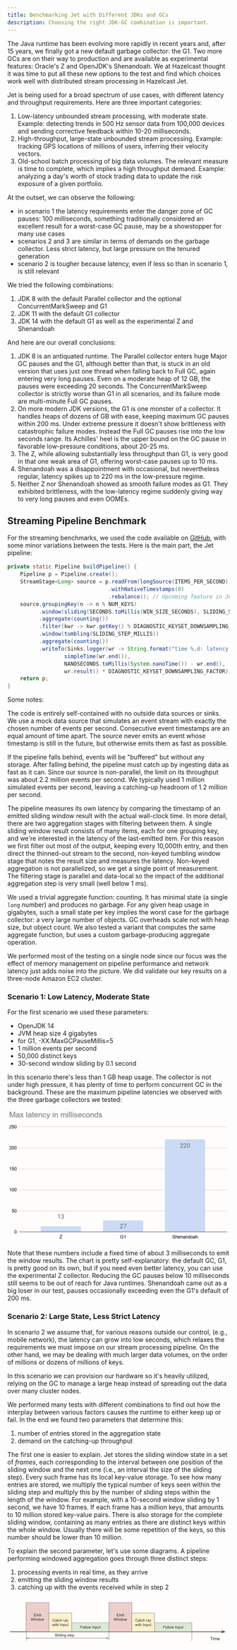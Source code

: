 ```yaml
---
title: Benchmarking Jet with Different JDKs and GCs
description: Choosing the right JDK-GC combination is important.
---
```


The Java runtime has been evolving more rapidly in recent years and,
after 15 years, we finally got a new default garbage collector: the
G1. Two more GCs are on their way to production and are available as
experimental features: Oracle's Z and OpenJDK's Shenandoah. We at
Hazelcast thought it was time to put all these new options to the test
and find which choices work well with distributed stream processing in
Hazelcast Jet.

Jet is being used for a broad spectrum of use cases, with different
latency and throughput requirements. Here are three important
categories:

1. Low-latency unbounded stream processing, with moderate state. Example:
  detecting trends in 500 Hz sensor data from 100,000 devices and
  sending corrective feedback within 10-20 milliseconds.
2. High-throughput, large-state unbounded stream processing. Example:
  tracking GPS locations of millions of users, inferring their velocity
  vectors.
3. Old-school batch processing of big data volumes. The relevant measure
  is time to complete, which implies a high throughput demand. Example:
  analyzing a day's worth of stock trading data to update the risk
  exposure of a given portfolio.

At the outset, we can observe the following:

- in scenario 1 the latency requirements enter the danger zone of GC
  pauses: 100 milliseconds, something traditionally considered an
  excellent result for a worst-case GC pause, may be a showstopper for
  many use cases
- scenarios 2 and 3 are similar in terms of demands on the garbage
  collector. Less strict latency, but large pressure on the tenured
  generation
- scenario 2 is tougher because latency, even if less so than in
  scenario 1, is still relevant

We tried the following combinations:

1. JDK 8 with the default Parallel collector and the optional
   ConcurrentMarkSweep and G1
2. JDK 11 with the default G1 collector
3. JDK 14 with the default G1 as well as the experimental Z and
  Shenandoah

And here are our overall conclusions:

1. JDK 8 is an antiquated runtime. The Parallel collector enters huge
   Major GC pauses and the G1, although better than that, is stuck in an
   old version that uses just one thread when falling back to Full GC,
   again entering very long pauses. Even on a moderate heap of 12 GB,
   the pauses were exceeding 20 seconds. The ConcurrentMarkSweep
   collector is strictly worse than G1 in all scenarios, and its failure
   mode are multi-minute Full GC pauses.
2. On more modern JDK versions, the G1 is one monster of a collector. It
   handles heaps of dozens of GB with ease, keeping maximum GC pauses
   within 200 ms. Under extreme pressure it doesn't show brittleness
   with catastrophic failure modes. Instead the Full GC pauses rise into
   the low seconds range. Its Achilles' heel is the upper bound on the
   GC pause in favorable low-pressure conditions, about 20-25 ms.
3. The Z, while allowing substantially less throughput than G1, is very
   good in that one weak area of G1, offering worst-case pauses up to 10
   ms.
4. Shenandoah was a disappointment with occasional, but nevertheless
   regular, latency spikes up to 220 ms in the low-pressure regime.
5. Neither Z nor Shenandoah showed as smooth failure modes as G1. They
   exhibited brittleness, with the low-latency regime suddenly giving
   way to very long pauses and even OOMEs.

## Streaming Pipeline Benchmark

For the streaming benchmarks, we used the code available on
[GitHub](https://github.com/mtopolnik/jet-gc-benchmark/blob/master/src/main/java/org/example/StreamingBenchmark.java),
with some minor variations between the tests. Here is the main part, the
Jet pipeline:

```java
private static Pipeline buildPipeline() {
    Pipeline p = Pipeline.create();
    StreamStage<Long> source = p.readFrom(longSource(ITEMS_PER_SECOND))
                                .withNativeTimestamps(0)
                                .rebalance(); // Upcoming feature in Jet 4.2
    source.groupingKey(n -> n % NUM_KEYS)
          .window(sliding(SECONDS.toMillis(WIN_SIZE_SECONDS), SLIDING_STEP_MILLIS))
          .aggregate(counting())
          .filter(kwr -> kwr.getKey() % DIAGNOSTIC_KEYSET_DOWNSAMPLING_FACTOR == 0)
          .window(tumbling(SLIDING_STEP_MILLIS))
          .aggregate(counting())
          .writeTo(Sinks.logger(wr -> String.format("time %,d: latency %,d ms, cca. %,d keys",
                  simpleTime(wr.end()),
                  NANOSECONDS.toMillis(System.nanoTime()) - wr.end(),
                  wr.result() * DIAGNOSTIC_KEYSET_DOWNSAMPLING_FACTOR)));
    return p;
}
```

Some notes:

The code is entirely self-contained with no outside data sources or
sinks. We use a mock data source that simulates an event stream with
exactly the chosen number of events per second. Consecutive event
timestamps are an equal amount of time apart. The source never emits an
event whose timestamp is still in the future, but otherwise emits them
as fast as possible.

If the pipeline falls behind, events will be "buffered" but without any
storage. After falling behind, the pipeline must catch up by ingesting
data as fast as it can. Since our source is non-parallel, the limit on
its throughput was about 2.2 million events per second. We typically
used 1 million simulated events per second, leaving a catching-up
headroom of 1.2 million per second.

The pipeline measures its own latency by comparing the timestamp of an
emitted sliding window result with the actual wall-clock time. In more
detail, there are two aggregation stages with filtering between them. A
single sliding window result consists of many items, each for one
grouping key, and we're interested in the latency of the last-emitted
item. For this reason we first filter out most of the output, keeping
every 10,000th entry, and then direct the thinned-out stream to the
second, non-keyed tumbling window stage that notes the result size and
measures the latency. Non-keyed aggregation is not parallelized, so we
get a single point of measurement. The filtering stage is parallel and
data-local so the impact of the additional aggregation step is very
small (well below 1 ms).

We used a trivial aggregate function: counting. It has minimal state (a
single `long` number) and produces no garbage. For any given heap usage
in gigabytes, such a small state per key implies the worst case for the
garbage collector: a very large number of objects. GC overheads scale
not with heap size, but object count. We also tested a variant that
computes the same aggregate function, but uses a custom
garbage-producing aggregate operation.

We performed most of the testing on a single node since our focus was
the effect of memory management on pipeline performance and network
latency just adds noise into the picture. We did validate our key
results on a three-node Amazon EC2 cluster.

### Scenario 1: Low Latency, Moderate State

For the first scenario we used these parameters:

- OpenJDK 14
- JVM heap size 4 gigabytes
- for G1, -XX:MaxGCPauseMillis=5
- 1 million events per second
- 50,000 distinct keys
- 30-second window sliding by 0.1 second

In this scenario there's less than 1 GB heap usage. The collector is not
under high pressure, it has plenty of time to perform concurrent GC in
the background. These are the maximum pipeline latencies we observed
with the three garbage collectors we tested:

![Pipeline Latency with Light Streaming](assets/2020-06-01-light-streaming-latency.png)

Note that these numbers include a fixed time of about 3 milliseconds to
emit the window results. The chart is pretty self-explanatory: the
default GC, G1, is pretty good on its own, but if you need even better
latency, you can use the experimental Z collector. Reducing the GC
pauses below 10 milliseconds still seems to be out of reach for Java
runtimes. Shenandoah came out as a big loser in our test, pauses
occasionally exceeding even the G1's default of 200 ms.

### Scenario 2: Large State, Less Strict Latency

In scenario 2 we assume that, for various reasons outside our control,
(e.g., mobile network), the latency can grow into low seconds, which
relaxes the requirements we must impose on our stream processing
pipeline. On the other hand, we may be dealing with much larger data
volumes, on the order of millions or dozens of millions of keys.

In this scenario we can provision our hardware so it's heavily utilized,
relying on the GC to manage a large heap instead of spreading out the
data over many cluster nodes.

We performed many tests with different combinations to find out how the
interplay between various factors causes the runtime to either keep up
or fail. In the end we found two parameters that determine this:

1. number of entries stored in the aggregation state
2. demand on the catching-up throughput

The first one is easier to explain. Jet stores the sliding window state
in a set of _frames_, each corresponding to the interval between one
position of the sliding window and the next one (i.e., an interval the
size of the sliding step). Every such frame has its local key-value
storage. To see how many entries are stored, we multiply the typical
number of keys seen within the sliding step and multiply this by the
number of sliding steps within the length of the window. For example,
with a 10-second window sliding by 1 second, we have 10 frames. If each
frame has a million keys, that amounts to 10 million stored key-value
pairs. There is also storage for the complete sliding window, containing
as many entries as there are distinct keys within the whole window.
Usually there will be some repetition of the keys, so this number should
be lower than 10 million.

To explain the second parameter, let's use some diagrams. A pipeline
performing windowed aggregation goes through three distinct steps:

1. processing events in real time, as they arrive
2. emitting the sliding window results
3. catching up with the events received while in step 2

![Phases of the sliding window computation](assets/2020-06-01-sliding-window-1.png)
